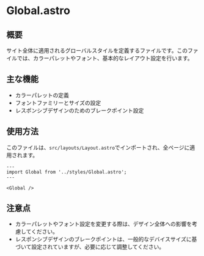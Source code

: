 # Global.astro

## 概要
サイト全体に適用されるグローバルスタイルを定義するファイルです。このファイルでは、カラーパレットやフォント、基本的なレイアウト設定を行います。

## 主な機能
- カラーパレットの定義
- フォントファミリーとサイズの設定
- レスポンシブデザインのためのブレークポイント設定

## 使用方法
このファイルは、`src/layouts/Layout.astro`でインポートされ、全ページに適用されます。

```astro
---
import Global from '../styles/Global.astro';
---

<Global />
```

## 注意点
- カラーパレットやフォント設定を変更する際は、デザイン全体への影響を考慮してください。
- レスポンシブデザインのブレークポイントは、一般的なデバイスサイズに基づいて設定されていますが、必要に応じて調整してください。